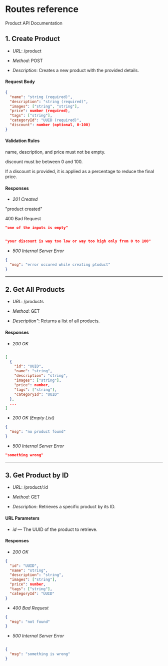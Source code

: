# Routes reference
Product API Documentation

## 1. Create Product

- *URL*: /product

- *Method*: POST

- *Description*: Creates a new product with the provided details.


#### Request Body
```json
{
  "name": "string (required)",
  "description": "string (required)",
  "images": ["string", "string"],
  "price": number (required),
  "tags": ["string"],
  "categoryId": "UUID (required)",
  "discount": number (optional, 0-100)
}

```


#### Validation Rules

name, description, and price must not be empty.

discount must be between 0 and 100.

If a discount is provided, it is applied as a percentage to reduce the final price.


#### Responses

- *201 Created*

"product created"

400 Bad Request
```json
"one of the inputs is empty"
```
```json

"your discount is way too low or way too high only from 0 to 100"

```


- *500 Internal Server Error*

```json
{
  "msg": "error occured while creating ptoduct"
}

```

---

## 2. Get All Products

- *URL*: /products

- *Method*: GET

- *Description"*: Returns a list of all products.


#### Responses

- *200 OK*
```json 

[
  {
    "id": "UUID",
    "name": "string",
    "description": "string",
    "images": ["string"],
    "price": number,
    "tags": ["string"],
    "categoryId": "UUID"
  },
  ...
]
  ```

- *200 OK (Empty List)*
```json
{
  "msg": "no product found"
}
```

- *500 Internal Server Error*
```json
"something wrong"
```



---

## 3. Get Product by ID

- *URL*: /product/:id

- *Method*: GET

- *Description*: Retrieves a specific product by its ID.


#### URL Parameters

- *id* — The UUID of the product to retrieve.


#### Responses

- *200 OK*
```json
{
  "id": "UUID",
  "name": "string",
  "description": "string",
  "images": ["string"],
  "price": number,
  "tags": ["string"],
  "categoryId": "UUID"
}

```


- *400 Bad Request*
```json
{
  "msg": "not found"
}

```

- *500 Internal Server Error*
```json

{
  "msg": "something is wrong"
}

```



